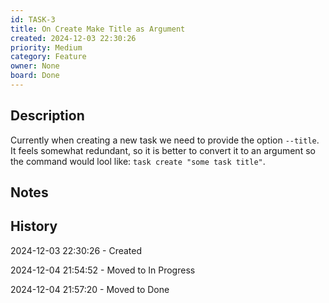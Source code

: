 ```yaml
---
id: TASK-3
title: On Create Make Title as Argument
created: 2024-12-03 22:30:26
priority: Medium
category: Feature
owner: None
board: Done
---
```


## Description
Currently when creating a new task we need to provide the option `--title`.
It feels somewhat redundant, so it is better to convert it to an argument so
the command would lool like: `task create "some task title"`.

## Notes


## History
2024-12-03 22:30:26 - Created

2024-12-04 21:54:52 - Moved to In Progress

2024-12-04 21:57:20 - Moved to Done
